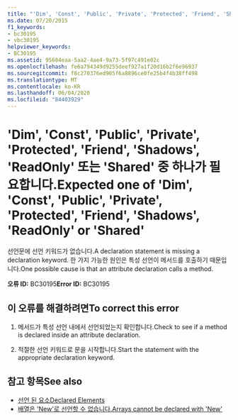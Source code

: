 ```yaml
---
title: "'Dim', 'Const', 'Public', 'Private', 'Protected', 'Friend', 'Shadows', 'ReadOnly' 또는 'Shared' 중 하나가 필요합니다."
ms.date: 07/20/2015
f1_keywords:
- bc30195
- vbc30195
helpviewer_keywords:
- BC30195
ms.assetid: 95684eaa-5aa2-4ae4-9a73-5f97c491e02c
ms.openlocfilehash: fe6a794349d9255deef927a1f20d16b2f6e96937
ms.sourcegitcommit: f8c270376ed905f6a8896ce0fe25b4f4b38ff498
ms.translationtype: MT
ms.contentlocale: ko-KR
ms.lasthandoff: 06/04/2020
ms.locfileid: "84403929"
---
```

# <a name="expected-one-of-dim-const-public-private-protected-friend-shadows-readonly-or-shared"></a><span data-ttu-id="67a8d-102">'Dim', 'Const', 'Public', 'Private', 'Protected', 'Friend', 'Shadows', 'ReadOnly' 또는 'Shared' 중 하나가 필요합니다.</span><span class="sxs-lookup"><span data-stu-id="67a8d-102">Expected one of 'Dim', 'Const', 'Public', 'Private', 'Protected', 'Friend', 'Shadows', 'ReadOnly' or 'Shared'</span></span>
<span data-ttu-id="67a8d-103">선언문에 선언 키워드가 없습니다.</span><span class="sxs-lookup"><span data-stu-id="67a8d-103">A declaration statement is missing a declaration keyword.</span></span> <span data-ttu-id="67a8d-104">한 가지 가능한 원인은 특성 선언이 메서드를 호출하기 때문입니다.</span><span class="sxs-lookup"><span data-stu-id="67a8d-104">One possible cause is that an attribute declaration calls a method.</span></span>  
  
 <span data-ttu-id="67a8d-105">**오류 ID:** BC30195</span><span class="sxs-lookup"><span data-stu-id="67a8d-105">**Error ID:** BC30195</span></span>  
  
## <a name="to-correct-this-error"></a><span data-ttu-id="67a8d-106">이 오류를 해결하려면</span><span class="sxs-lookup"><span data-stu-id="67a8d-106">To correct this error</span></span>  
  
1. <span data-ttu-id="67a8d-107">메서드가 특성 선언 내에서 선언되었는지 확인합니다.</span><span class="sxs-lookup"><span data-stu-id="67a8d-107">Check to see if a method is declared inside an attribute declaration.</span></span>  
  
2. <span data-ttu-id="67a8d-108">적절한 선언 키워드로 문을 시작합니다.</span><span class="sxs-lookup"><span data-stu-id="67a8d-108">Start the statement with the appropriate declaration keyword.</span></span>  
  
## <a name="see-also"></a><span data-ttu-id="67a8d-109">참고 항목</span><span class="sxs-lookup"><span data-stu-id="67a8d-109">See also</span></span>

- [<span data-ttu-id="67a8d-110">선언 된 요소</span><span class="sxs-lookup"><span data-stu-id="67a8d-110">Declared Elements</span></span>](../programming-guide/language-features/declared-elements/index.md)
- [<span data-ttu-id="67a8d-111">배열은 'New'로 선언할 수 없습니다.</span><span class="sxs-lookup"><span data-stu-id="67a8d-111">Arrays cannot be declared with 'New'</span></span>](bc30053.md)
